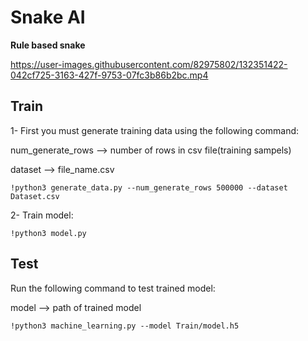 # Snake AI

**Rule based snake**

https://user-images.githubusercontent.com/82975802/132351422-042cf725-3163-427f-9753-07fc3b86b2bc.mp4


## Train

1- First you must generate training data using the following command:

num_generate_rows --> number of rows in csv file(training sampels)

dataset --> file_name.csv

```
!python3 generate_data.py --num_generate_rows 500000 --dataset Dataset.csv
```

2- Train model:

```
!python3 model.py
```

## Test

Run the following command to test trained model:

model --> path of trained model

```
!python3 machine_learning.py --model Train/model.h5
```
